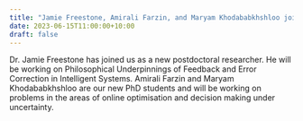 ```yaml
---
title: "Jamie Freestone, Amirali Farzin, and Maryam Khodababkhshloo join CIICADA Lab"
date: 2023-06-15T11:00:00+10:00
draft: false
---
```


Dr. Jamie Freestone has joined us as a new postdoctoral researcher. He will be working on  Philosophical Underpinnings of Feedback and Error Correction in Intelligent Systems. Amirali Farzin and Maryam Khodababkhshloo are our new PhD students and will be working on problems in the areas of online optimisation and decision making under uncertainty.
